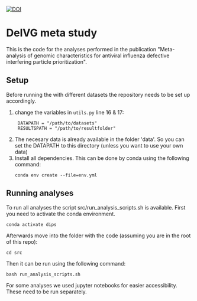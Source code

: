 [![DOI](https://zenodo.org/badge/DOI/10.5281/zenodo.14872995.svg)](https://doi.org/10.5281/zenodo.14872995)

# DelVG meta study
This is the code for the analyses performed in the publication "Meta-analysis of genomic characteristics for antiviral influenza defective interfering particle prioritization".

## Setup
Before running the with different datasets the repository needs to be set up accordingly.

1. change the variables in `utils.py` line 16 & 17:
   ```
    DATAPATH = "/path/to/datasets"
    RESULTSPATH = "/path/to/resultfolder"
   ```
2. The necesary data is already available in the folder 'data'. So you can set the DATAPATH to this directory (unless you want to use your own data) 
3. Install all dependencies. This can be done by conda using the following command:
   ```
   conda env create --file=env.yml
   ```

## Running analyses
To run all analyses the script src/run_analysis_scripts.sh is available.
First you need to activate the conda environment.
   ```
   conda activate dips
   ```
Afterwards move into the folder with the code (assuming you are in the root of this repo):
   ```
   cd src  
   ```
Then it can be run using the following command:
   ```
   bash run_analysis_scripts.sh
   ```

For some analyses we used jupyter notebooks for easier accessibility.
These need to be run separately.
